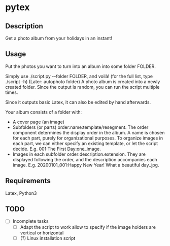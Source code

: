 # pytex

## Description

Get a photo album from your holidays in an instant!

## Usage
Put the photos you want to turn into an album into some folder FOLDER.

Simply use ./script.py --folder FOLDER, and voilà! (for the full list, type ./script -h)
(Later: autophoto folder)
A photo album is created into a newly created folder.
Since the output is random, you can run the script multiple times.

Since it outputs basic Latex, it can also be edited by hand afterwards.

Your album consists of a folder with:
- A cover page (an image)
- Subfolders (or parts) order:name:template/resegment. The order component determines the display order in the album. A name is chosen for each part, purely for organizational purposes. To organize images in each part, we can either specify an existing template, or let the script decide. E.g. 001:The First Day:one_image.
- Images in each subfolder order:description.extension. They are displayed following the order, and the description accompanies each image. E.g. 20200101_001:Happy New Year! What a beautiful day..jpg.

## Requirements

Latex, Python3

## TODO

- [ ] Incomplete tasks
    - [ ] Adapt the script to work allow to specify if the image holders are vertical or horizontal
    - [ ] (?) Linux installation script
